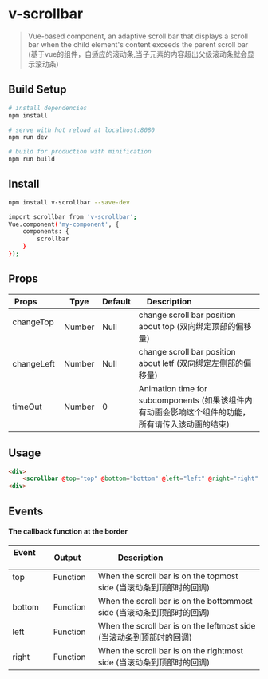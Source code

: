 # v-scrollbar

> Vue-based component, an adaptive scroll bar that displays a scroll bar when the child element's content exceeds the parent scroll bar (基于vue的组件，自适应的滚动条,当子元素的内容超出父级滚动条就会显示滚动条)

## Build Setup

``` bash
# install dependencies
npm install

# serve with hot reload at localhost:8080
npm run dev

# build for production with minification
npm run build

```
## Install
``` bash
npm install v-scrollbar --save-dev
```

``` bash
import scrollbar from 'v-scrollbar';
Vue.component('my-component', {
    components: {
        scrollbar
    }
});
```

## Props 

| Props         |Tpye       | Default  |Description                                                                                           |
|---------------|-----------|----------|------------------------------------------------------------------------------------------------------|
| changeTop     | Number    | Null     |change scroll bar position about top (双向绑定顶部的偏移量)        								      |
| changeLeft    | Number    | Null     | change scroll bar position about letf (双向绑定左侧部的偏移量)                                       |
| timeOut       | Number    | 0        | Animation time for subcomponents (如果该组件内有动画会影响这个组件的功能，所有请传入该动画的结束)    |


## Usage
  
``` html
<div>
    <scrollbar @top="top" @bottom="bottom" @left="left" @right="right" :istime="istime" :changeTop.sync="changeTop" :changeLeft.sync="changeLeft">HTML(滚动的内容)</scrollbar>
<div>
```
  
## Events

#### The callback function at the border

| Event         | Output     | Description                                                            |
|---------------|------------|------------------------------------------------------------------------|
| top           | Function   | When the scroll bar is on the topmost side (当滚动条到顶部时的回调)    |
| bottom        | Function   | When the scroll bar is on the bottommost side (当滚动条到顶部时的回调) |
| left          | Function   | When the scroll bar is on the leftmost side (当滚动条到顶部时的回调)   |
| right         | Function   | When the scroll bar is on the rightmost side (当滚动条到顶部时的回调)  |
